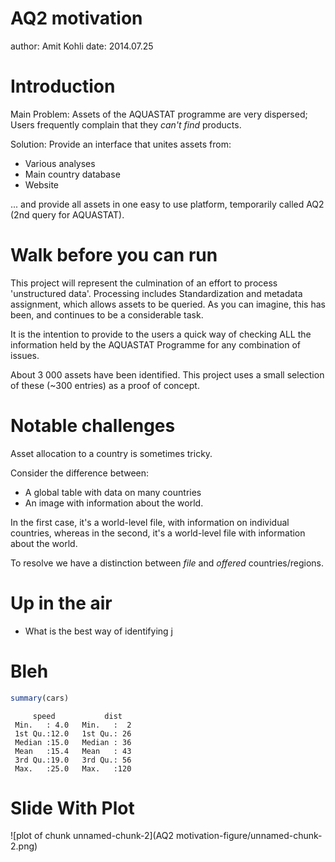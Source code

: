 AQ2 motivation
========================================================
author: Amit Kohli
date: 2014.07.25

Introduction
========================================================

Main Problem: Assets of the AQUASTAT programme are very dispersed; 
Users frequently complain that they *can't find* products.

Solution: Provide an interface that unites assets from:

- Various analyses
- Main country database
- Website

... and provide all assets in one easy to use platform, temporarily
called AQ2 (2nd query for AQUASTAT).

Walk before you can run
========================================================

This project will represent the culmination of an effort to 
process 'unstructured data'. Processing includes Standardization 
and metadata assignment, which allows assets to be queried. As 
you can imagine, this has been, and continues to be a considerable task.

It is the intention to provide to the users a quick way of checking ALL the information held by the AQUASTAT Programme for any combination of issues.

About 3 000 assets have been identified. This project uses a 
small selection of these (~300 entries) as a proof of concept.

Notable challenges
===================================================

Asset allocation to a country is sometimes tricky. 

Consider the difference between:
- A global table with data on many countries
- An image with information about the world.

In the first case, it's a world-level file, with information on individual countries, whereas in the second, it's a world-level file 
with information about the world. 

To resolve we have a distinction between *file* and *offered* countries/regions.

Up in the air
===============================================
- What is the best way of identifying j









Bleh
===============


```r
summary(cars)
```

```
     speed           dist    
 Min.   : 4.0   Min.   :  2  
 1st Qu.:12.0   1st Qu.: 26  
 Median :15.0   Median : 36  
 Mean   :15.4   Mean   : 43  
 3rd Qu.:19.0   3rd Qu.: 56  
 Max.   :25.0   Max.   :120  
```

Slide With Plot
========================================================

![plot of chunk unnamed-chunk-2](AQ2 motivation-figure/unnamed-chunk-2.png) 
